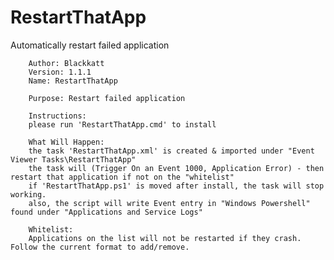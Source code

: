 # RestartThatApp
Automatically restart failed application

		Author: Blackkatt
		Version: 1.1.1
		Name: RestartThatApp

		Purpose: Restart failed application

		Instructions:
		please run 'RestartThatApp.cmd' to install

		What Will Happen:
		the task 'RestartThatApp.xml' is created & imported under "Event Viewer Tasks\RestartThatApp"
		the task will (Trigger On an Event 1000, Application Error) - then restart that application if not on the "whitelist"
		if 'RestartThatApp.ps1' is moved after install, the task will stop working.
		also, the script will write Event entry in "Windows Powershell" found under "Applications and Service Logs"

		Whitelist:
		Applications on the list will not be restarted if they crash. Follow the current format to add/remove.

